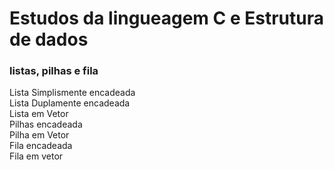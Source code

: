 # Estudos da lingueagem C e Estrutura de dados

### listas, pilhas e fila

Lista Simplismente encadeada  
Lista Duplamente encadeada  
Lista em Vetor  
Pilhas encadeada  
Pilha em Vetor  
Fila encadeada  
Fila em vetor  
